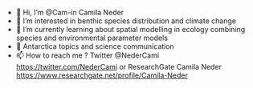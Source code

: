 - 👋 Hi, I’m @Cam-in Camila Neder
- 👀 I’m interested in benthic species distribution and climate change
- 🌱 I’m currently learning about spatial modelling in ecology combining species and environmental parameter models
- 💞️ Antarctica topics and science communication
- 📫 How to reach me ? Twitter @NederCami https://twitter.com/NederCami or ResearchGate Camila Neder https://www.researchgate.net/profile/Camila-Neder

<!---
Cam-in/Cam-in is a ✨ special ✨ repository because its `README.md` (this file) appears on your GitHub profile.
You can click the Preview link to take a look at your changes.
--->
